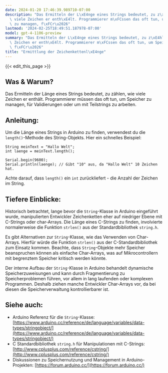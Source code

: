 ```yaml
---
date: 2024-01-20 17:46:39.989710-07:00
description: "Das Ermitteln der L\xE4nge eines Strings bedeutet, zu z\xE4hlen, wie\
  \ viele Zeichen er enth\xE4lt. Programmierer m\xFCssen das oft tun, um Speicher\
  \ zu managen, f\xFCr\u2026"
lastmod: '2024-02-25T18:49:51.187978-07:00'
model: gpt-4-1106-preview
summary: "Das Ermitteln der L\xE4nge eines Strings bedeutet, zu z\xE4hlen, wie viele\
  \ Zeichen er enth\xE4lt. Programmierer m\xFCssen das oft tun, um Speicher zu managen,\
  \ f\xFCr\u2026"
title: "Ermittlung der Zeichenkettenl\xE4nge"
---
```


{{< edit_this_page >}}

## Was & Warum?

Das Ermitteln der Länge eines Strings bedeutet, zu zählen, wie viele Zeichen er enthält. Programmierer müssen das oft tun, um Speicher zu managen, für Validierungen oder um mit Teilstrings zu arbeiten.

## Anleitung:

Um die Länge eines Strings in Arduino zu finden, verwendest du die `length()`-Methode des String-Objekts. Hier ein schnelles Beispiel:

```arduino
String meinText = "Hallo Welt";
int laenge = meinText.length();

Serial.begin(9600);
Serial.println(laenge); // Gibt "10" aus, da "Hallo Welt" 10 Zeichen hat.
```

Achte darauf, dass `length()` ein `int` zurückliefert - die Anzahl der Zeichen im String.

## Tiefere Einblicke:

Historisch betrachtet, lange bevor die `String`-Klasse in Arduino eingeführt wurde, manipulierten Entwickler Zeichenketten eher auf niedriger Ebene mit C-Strings oder char-Arrays. Die Länge eines C-Strings zu finden, involvierte normalerweise die Funktion `strlen()` aus der Standardbibliothek `string.h`.

Es gibt Alternativen zur `String`-Klasse, wie das Verwenden von Char-Arrays. Hierfür würde die Funktion `strlen()` aus der C-Standardbibliothek zum Einsatz kommen. Beachte, dass `String`-Objekte mehr Speicher beanspruchen können als einfache Char-Arrays, was auf Mikrocontrollern mit begrenztem Speicher kritisch werden könnte. 

Der interne Aufbau der `String`-Klasse in Arduino behandelt dynamische Speicherzuweisungen und kann durch Fragmentierung zu Speicherproblemen führen, vor allem in lang laufenden oder komplexen Programmen. Deshalb ziehen manche Entwickler Char-Arrays vor, da bei diesen die Speicherverwaltung kontrollierbarer ist.

## Siehe auch:

- Arduino Referenz für die `String`-Klasse: [https://www.arduino.cc/reference/de/language/variables/data-types/stringobject/](https://www.arduino.cc/reference/de/language/variables/data-types/stringobject/)
- C Standardbibliothek `string.h` für Manipulationen mit C-Strings: [http://www.cplusplus.com/reference/cstring/](http://www.cplusplus.com/reference/cstring/)
- Diskussionen zu Speichernutzung und Management in Arduino-Projekten: [https://forum.arduino.cc/](https://forum.arduino.cc/)
